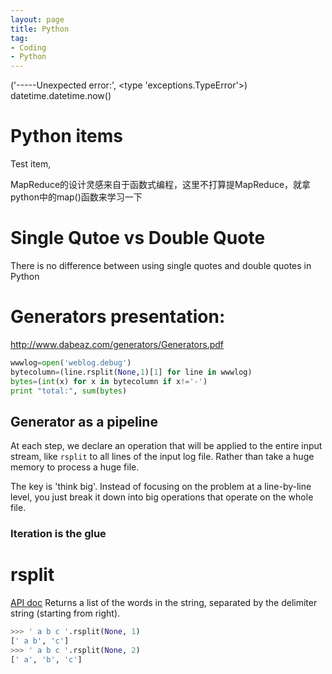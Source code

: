 ```yaml
---
layout: page
title: Python
tag:
- Coding
- Python
---
```



('-----Unexpected error:', <type 'exceptions.TypeError'>) datetime.datetime.now()


# Python items

Test item,

MapReduce的设计灵感来自于函数式编程，这里不打算提MapReduce，就拿python中的map()函数来学习一下


# Single Qutoe vs Double Quote
There is no difference between using single quotes and double quotes in Python

# Generators presentation:
http://www.dabeaz.com/generators/Generators.pdf

```python
wwwlog=open('weblog.debug')
bytecolumn=(line.rsplit(None,1)[1] for line in wwwlog)
bytes=(int(x) for x in bytecolumn if x!='-')
print "total:", sum(bytes)
```

## Generator as a pipeline

At each step, we declare an operation that will be applied to the entire input stream, like `rsplit` to all lines of the input log file. Rather than take a huge memory to process a huge file.

The key is 'think big'. Instead of focusing on the problem at a line-by-line level, you just break it down into big operations that operate on the whole file.

### Iteration is the glue


# rsplit
[API doc](http://python-reference.readthedocs.io/en/latest/docs/str/rsplit.html)
Returns a list of the words in the string, separated by the delimiter string (starting from right).
```python
>>> ' a b c '.rsplit(None, 1)
[' a b', 'c']
>>> ' a b c '.rsplit(None, 2)
[' a', 'b', 'c']
```